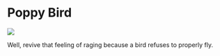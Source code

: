 # Poppy Bird
![](preview.gif)

Well, revive that feeling of raging because a bird refuses to properly fly.

